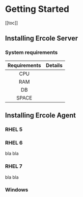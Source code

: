 # Getting Started

[[toc]]

## Installing Ercole Server

### System requirements

| Requirements | Details |
|:------------:|---------|
| CPU          |         |
| RAM          |         |
| DB           |         |
| SPACE        |         |



## Installing Ercole Agent

### RHEL 5



### RHEL 6

bla bla

### RHEL 7

bla bla

### Windows 
